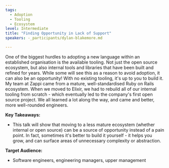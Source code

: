 ```yaml
---
tags:
  - Adoption
  - Tooling
  - Ecosystem
level: Intermediate
title: "Finding Opportunity in Lack of Support"
speakers: -_participants/dylan-blakemore.md

---
```

One of the biggest hurdles to adopting a new language within an established organisation is the available tooling. Not just the open source ecosystem, but also internal tools and libraries that have been built and refined for years.
While some will see this as a reason to avoid adoption, it can also be an opportunity! With no existing tooling, it's up to you to build it. My team at Zappi came from a mature, well-standardised Ruby on Rails ecosystem. When we moved to Elixir, we had to rebuild all of our internal tooling from scratch - which eventually led to the company's first open source project. We all learned a lot along the way, and came and better, more well-rounded engineers.

**Key Takeaways:**
- This talk will show that moving to a less mature ecosystem (whether internal or open source) can be a source of opportunity instead of a pain point. In fact, sometimes it's better to build it yourself - it helps you grow, and can surface areas of unnecessary complexity or abstraction.

**Target Audience:**
- Software engineers, engineering managers, upper management

